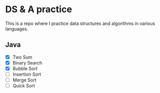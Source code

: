 # DS & A practice

This is a repo where I practice data structures and algorithms in various languages.

## Java
- [x] Two Sum
- [x] Binary Search
- [x] Bubble Sort
- [ ] Insertion Sort
- [ ] Merge Sort
- [ ] Quick Sort
